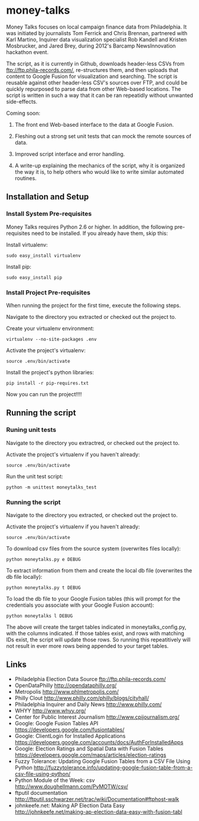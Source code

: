 money-talks
===========

Money Talks focuses on local campaign finance data from Philadelphia.
It was initiated by journalists Tom Ferrick and Chris Brennan,
partnered with Karl Martino, Inquirer data visualization specialist
Rob Kandell and Kristen Mosbrucker, and Jared Brey, during 2012's
Barcamp NewsInnovation hackathon event.

The script, as it is currently in Github, downloads header-less CSVs
from ftp://ftp.phila-records.com/, re-structures them, and then
uploads that content to Google Fusion for visualization and searching.
The script is reusable against other header-less CSV's sources over
FTP, and could be quickly repurposed to parse data from other
Web-based locations. The script is written in such a way that it can
be ran repeatidly without unwanted side-effects.

Coming soon:

1. The front end Web-based interface to the data at Google Fusion.

2. Fleshing out a strong set unit tests that can mock the remote
sources of data.

3. Improved script interface and error handling.

4. A write-up explaining the mechanics of the script, why it is
organized the way it is, to help others who would like to write
similar automated routines.

Installation and Setup
----------------------

### Install System Pre-requisites

Money Talks requires Python 2.6 or higher. In addition, the
following pre-requisites need to be installed. If you already have
them, skip this:

Install virtualenv:

    sudo easy_install virtualenv 

Install pip:

    sudo easy_install pip

### Install Project Pre-requisites

When running the project for the first time, execute the following
steps. 

Navigate to the directory you extracted or checked out the
project to.

Create your virtualenv environment:

    virtualenv --no-site-packages .env 

Activate the project's virtualenv:

    source .env/bin/activate

Install the project's python libraries:

    pip install -r pip-requires.txt

Now you can run the project!!!!

Running the script
------------------

### Runing unit tests

Navigate to the directory you extractred, or checked out the project
to.

Activate the project's virtualenv if you haven't already:

    source .env/bin/activate

Run the unit test script:

    python -m unittest moneytalks_test

### Running the script

Navigate to the directory you extracted, or checked out the project
to.

Activate the project's virtualenv if you haven't already:

    source .env/bin/activate

To download csv files from the source system (overwrites files
locally):

    python moneytalks.py e DEBUG
   
To extract information from them and create the local db file
(overwrites the db file locally):

    python moneytalks.py t DEBUG

To load the db file to your Google Fusion tables (this will prompt for
the credentials you associate with your Google Fusion account):

    python moneytalks l DEBUG

The above will create the target tables indicated in
moneytalks_config.py, with the columns indicated. If those tables
exist, and rows with matching IDs exist, the script will update those
rows. So running this repeatitively will not result in ever more rows
being appended to your target tables.

Links
-------

- Philadelphia Election Data Source
  ftp://ftp.phila-records.com/
- OpenDataPhilly
  http://opendataphilly.org/
- Metropolis
  http://www.phlmetropolis.com/
- Philly Clout
  http://www.philly.com/philly/blogs/cityhall/
- Philadelphia Inquirer and Daily News
  http://www.philly.com/
- WHYY
  http://www.whyy.org/
- Center for Public Interest Journalism
  http://www.cpijournalism.org/
- Google: Google Fusion Tables API
  https://developers.google.com/fusiontables/
- Google: ClientLogin for Installed Applications
  https://developers.google.com/accounts/docs/AuthForInstalledApps
- Google: Election Ratings and Spatial Data with Fusion Tables
  https://developers.google.com/maps/articles/election-ratings
- Fuzzy Tolerance: Updating Google Fusion Tables from a CSV File Using Python
  http://fuzzytolerance.info/updating-google-fusion-table-from-a-csv-file-using-python/ 
- Python Module of the Week: csv
  http://www.doughellmann.com/PyMOTW/csv/
- ftputil documentation
  http://ftputil.sschwarzer.net/trac/wiki/Documentation#ftphost-walk
- johnkeefe.net: Making AP Election Data Easy
  http://johnkeefe.net/making-ap-election-data-easy-with-fusion-tabl